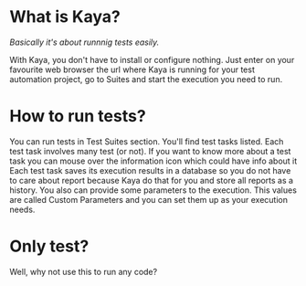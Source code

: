 What is Kaya?
==============
*Basically it's about runnnig tests easily.*

With Kaya, you don't have to install or configure nothing.
Just enter on your favourite web browser the url where Kaya is running for your test automation project,
go to Suites and start the execution you need to run.

How to run tests?
==============

You can run tests in Test Suites section. You'll find test tasks listed. Each test task involves many test (or not).
If you want to know more about a test task you can mouse over the information icon which could have info about it
Each test task saves its execution results in a database so you do not have to care about report because Kaya do that for you and store all reports as a history.
You also can provide some parameters to the execution. This values are called Custom Parameters and you can set them up as your execution needs.

Only test?
==============
Well, why not use this to run any code?